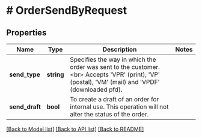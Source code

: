 # # OrderSendByRequest

## Properties

Name | Type | Description | Notes
------------ | ------------- | ------------- | -------------
**send_type** | **string** | Specifies the way in which the order was sent to the customer.&lt;br&gt;       Accepts &#39;VPR&#39; (print), &#39;VP&#39; (postal), &#39;VM&#39; (mail) and &#39;VPDF&#39; (downloaded pfd). |
**send_draft** | **bool** | To create a draft of an order for internal use. This operation will not alter the status of the order. |

[[Back to Model list]](../../README.md#models) [[Back to API list]](../../README.md#endpoints) [[Back to README]](../../README.md)
